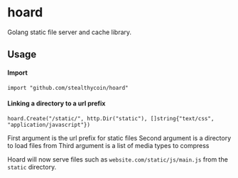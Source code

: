 # hoard
Golang static file server and cache library.


## Usage
#### Import
```
import "github.com/stealthycoin/hoard"
```

#### Linking a directory to a url prefix
```
hoard.Create("/static/", http.Dir("static"), []string{"text/css", "application/javascript"})
```
First argument is the url prefix for static files
Second argument is a directory to load files from
Third argument is a list of media types to compress


Hoard will now serve files such as ```website.com/static/js/main.js``` from the ```static``` directory.